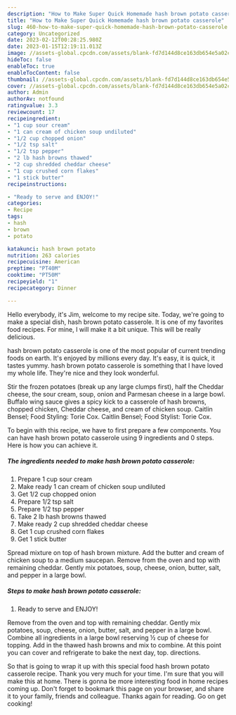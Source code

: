 ```yaml
---
description: "How to Make Super Quick Homemade hash brown potato casserole"
title: "How to Make Super Quick Homemade hash brown potato casserole"
slug: 460-how-to-make-super-quick-homemade-hash-brown-potato-casserole
category: Uncategorized
date: 2023-02-12T00:28:25.980Z
date: 2023-01-15T12:19:11.013Z
image: //assets-global.cpcdn.com/assets/blank-fd7d144d8ce163db654e5a02c40b08a2775adb7897d16e4062681dc7e1b2800f.png
hideToc: false
enableToc: true
enableTocContent: false
thumbnail: //assets-global.cpcdn.com/assets/blank-fd7d144d8ce163db654e5a02c40b08a2775adb7897d16e4062681dc7e1b2800f.png
cover: //assets-global.cpcdn.com/assets/blank-fd7d144d8ce163db654e5a02c40b08a2775adb7897d16e4062681dc7e1b2800f.png
author: Admin
authorAv: notfound
ratingvalue: 3.3
reviewcount: 17
recipeingredient:
- "1 cup sour cream"
- "1 can cream of chicken soup undiluted"
- "1/2 cup chopped onion"
- "1/2 tsp salt"
- "1/2 tsp pepper"
- "2 lb hash browns thawed"
- "2 cup shredded cheddar cheese"
- "1 cup crushed corn flakes"
- "1 stick butter"
recipeinstructions:

- "Ready to serve and ENJOY!"
categories:
- Recipe
tags:
- hash
- brown
- potato

katakunci: hash brown potato 
nutrition: 263 calories
recipecuisine: American
preptime: "PT40M"
cooktime: "PT50M"
recipeyield: "1"
recipecategory: Dinner

---
```



Hello everybody, it's Jim, welcome to my recipe site. Today, we're going to make a special dish, hash brown potato casserole. It is one of my favorites food recipes. For mine, I will make it a bit unique. This will be really delicious.

hash brown potato casserole is one of the most popular of current trending foods on earth. It's enjoyed by millions every day. It's easy, it is quick, it tastes yummy. hash brown potato casserole is something that I have loved my whole life. They're nice and they look wonderful.

Stir the frozen potatoes (break up any large clumps first), half the Cheddar cheese, the sour cream, soup, onion and Parmesan cheese in a large bowl. Buffalo wing sauce gives a spicy kick to a casserole of hash browns, chopped chicken, Cheddar cheese, and cream of chicken soup. Caitlin Bensel; Food Styling: Torie Cox. Caitlin Bensel; Food Stylist: Torie Cox.


To begin with this recipe, we have to first prepare a few components. You can have hash brown potato casserole using 9 ingredients and 0 steps. Here is how you can achieve it.

<!--inarticleads1-->

##### The ingredients needed to make hash brown potato casserole:

1. Prepare 1 cup sour cream
1. Make ready 1 can cream of chicken soup undiluted
1. Get 1/2 cup chopped onion
1. Prepare 1/2 tsp salt
1. Prepare 1/2 tsp pepper
1. Take 2 lb hash browns thawed
1. Make ready 2 cup shredded cheddar cheese
1. Get 1 cup crushed corn flakes
1. Get 1 stick butter


Spread mixture on top of hash brown mixture. Add the butter and cream of chicken soup to a medium saucepan. Remove from the oven and top with remaining cheddar. Gently mix potatoes, soup, cheese, onion, butter, salt, and pepper in a large bowl. 

<!--inarticleads2-->

##### Steps to make hash brown potato casserole:


1. Ready to serve and ENJOY!

Remove from the oven and top with remaining cheddar. Gently mix potatoes, soup, cheese, onion, butter, salt, and pepper in a large bowl. Combine all ingredients in a large bowl reserving ½ cup of cheese for topping. Add in the thawed hash browns and mix to combine. At this point you can cover and refrigerate to bake the next day, top. directions. 

So that is going to wrap it up with this special food hash brown potato casserole recipe. Thank you very much for your time. I'm sure that you will make this at home. There is gonna be more interesting food in home recipes coming up. Don't forget to bookmark this page on your browser, and share it to your family, friends and colleague. Thanks again for reading. Go on get cooking!
